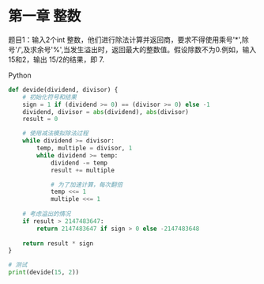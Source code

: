 # 第一章 整数

题目1：输入2个int 整数，他们进行除法计算并返回商，要求不得使用乘号'*',除号'/',及求余号'%',当发生溢出时，返回最大的整数值。假设除数不为0.例如，输入15和2，输出 15/2的结果，即 7.

Python
```python
def devide(dividend, divisor) {
    # 初始化符号和结果
    sign = 1 if (dividend >= 0) == (divisor >= 0) else -1
    dividend, divisor = abs(dividend), abs(divisor)
    result = 0

    # 使用减法模拟除法过程
    while dividend >= divisor:
        temp, multiple = divisor, 1
        while dividend >= temp:
            dividend -= temp
            result += multiple

            # 为了加速计算，每次翻倍
            temp <<= 1
            multiple <<= 1
    
    # 考虑溢出的情况
    if result > 2147483647:
        return 2147483647 if sign > 0 else -2147483648
    
    return result * sign
}

# 测试
print(devide(15, 2))
```

